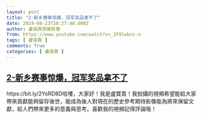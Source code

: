 ```yaml
---
layout: post
title: "2-新乡赛事惊爆，冠军奖品拿不了"
date: 2024-08-23T20:27:48.000Z
author: 盧保貴視覺影像
from: https://www.youtube.com/watch?v=_1F9lwbns-o
tags: [ 盧保貴 ]
comments: True
categories: [ 盧保貴 ]
---
```

<!--1724444868000-->
[2-新乡赛事惊爆，冠军奖品拿不了](https://www.youtube.com/watch?v=_1F9lwbns-o)
------

<div>
https://bit.ly/2YsRD8D哈嘍，大家好！我是盧寶貴！我拍攝的視頻希望能給大家帶來貢獻能夠留存後世，能成為後人對現在的歷史參考期待影像能為將來保留文獻，給人們帶來更多的意義與思考。喜歡我的視頻記得評論哦！
</div>
